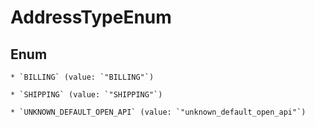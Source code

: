 
# AddressTypeEnum

## Enum


    * `BILLING` (value: `"BILLING"`)

    * `SHIPPING` (value: `"SHIPPING"`)

    * `UNKNOWN_DEFAULT_OPEN_API` (value: `"unknown_default_open_api"`)



